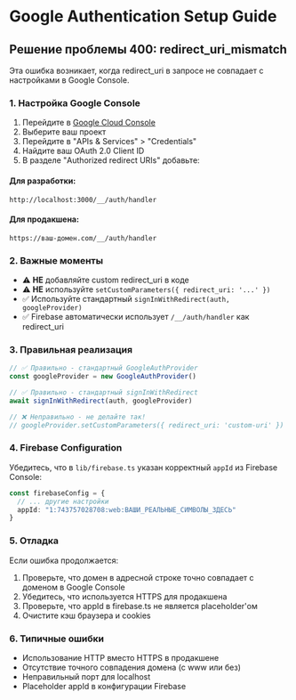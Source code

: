 # Google Authentication Setup Guide

## Решение проблемы 400: redirect_uri_mismatch

Эта ошибка возникает, когда redirect_uri в запросе не совпадает с настройками в Google Console.

### 1. Настройка Google Console

1. Перейдите в [Google Cloud Console](https://console.cloud.google.com/)
2. Выберите ваш проект
3. Перейдите в "APIs & Services" > "Credentials"
4. Найдите ваш OAuth 2.0 Client ID
5. В разделе "Authorized redirect URIs" добавьте:

#### Для разработки:
```
http://localhost:3000/__/auth/handler
```

#### Для продакшена:
```
https://ваш-домен.com/__/auth/handler
```

### 2. Важные моменты

- ⚠️ **НЕ** добавляйте custom redirect_uri в коде
- ⚠️ **НЕ** используйте `setCustomParameters({ redirect_uri: '...' })`
- ✅ Используйте стандартный `signInWithRedirect(auth, googleProvider)`
- ✅ Firebase автоматически использует `/__/auth/handler` как redirect_uri

### 3. Правильная реализация

```typescript
// ✅ Правильно - стандартный GoogleAuthProvider
const googleProvider = new GoogleAuthProvider()

// ✅ Правильно - стандартный signInWithRedirect
await signInWithRedirect(auth, googleProvider)

// ❌ Неправильно - не делайте так!
// googleProvider.setCustomParameters({ redirect_uri: 'custom-uri' })
```

### 4. Firebase Configuration

Убедитесь, что в `lib/firebase.ts` указан корректный `appId` из Firebase Console:

```typescript
const firebaseConfig = {
  // ... другие настройки
  appId: "1:743757028708:web:ВАШИ_РЕАЛЬНЫЕ_СИМВОЛЫ_ЗДЕСЬ"
}
```

### 5. Отладка

Если ошибка продолжается:

1. Проверьте, что домен в адресной строке точно совпадает с доменом в Google Console
2. Убедитесь, что используется HTTPS для продакшена
3. Проверьте, что appId в firebase.ts не является placeholder'ом
4. Очистите кэш браузера и cookies

### 6. Типичные ошибки

- Использование HTTP вместо HTTPS в продакшене
- Отсутствие точного совпадения домена (с www или без)
- Неправильный порт для localhost
- Placeholder appId в конфигурации Firebase
